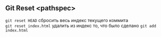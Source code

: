 ## Git Reset \<pathspec\>
`git reset HEAD` сбросить весь индекс текущего коммита  
`git reset index.html` удалить из индекс то, что было сделано `git add index.html`  
